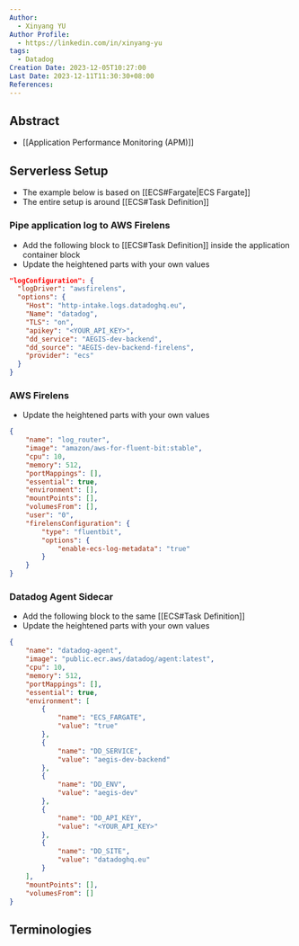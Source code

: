 ```yaml
---
Author:
  - Xinyang YU
Author Profile:
  - https://linkedin.com/in/xinyang-yu
tags:
  - Datadog
Creation Date: 2023-12-05T10:27:00
Last Date: 2023-12-11T11:30:30+08:00
References: 
---
```


## Abstract

- [[Application Performance Monitoring (APM)]]

## Serverless Setup

- The example below is based on [[ECS#Fargate|ECS Fargate]]
- The entire setup is around [[ECS#Task Definition]]

### Pipe application log to AWS Firelens

- Add the following block to [[ECS#Task Definition]] inside the application container block
- Update the heightened parts with your own values

```json {5, 7-9}
"logConfiguration": {
  "logDriver": "awsfirelens",
  "options": {
    "Host": "http-intake.logs.datadoghq.eu",
    "Name": "datadog",
    "TLS": "on",
    "apikey": "<YOUR_API_KEY>",
    "dd_service": "AEGIS-dev-backend",
    "dd_source": "AEGIS-dev-backend-firelens",
    "provider": "ecs"
  }
}
```

### AWS Firelens
- Update the heightened parts with your own values
```json {4-5}
{
	"name": "log_router",
	"image": "amazon/aws-for-fluent-bit:stable",
	"cpu": 10,
	"memory": 512,
	"portMappings": [],
	"essential": true,
	"environment": [],
	"mountPoints": [],
	"volumesFrom": [],
	"user": "0",
	"firelensConfiguration": {
		"type": "fluentbit",
		"options": {
			"enable-ecs-log-metadata": "true"
		}
	}
}
```

### Datadog Agent Sidecar

- Add the following block to the same [[ECS#Task Definition]]
- Update the heightened parts with your own values

```json {2, 4-5, 15, 19, 23, 27}
{
	"name": "datadog-agent",
	"image": "public.ecr.aws/datadog/agent:latest",
	"cpu": 10,
	"memory": 512,
	"portMappings": [],
	"essential": true,
	"environment": [
		{
			"name": "ECS_FARGATE",
			"value": "true"
		},
		{
			"name": "DD_SERVICE",
			"value": "aegis-dev-backend"
		},
		{
			"name": "DD_ENV",
			"value": "aegis-dev"
		},
		{
			"name": "DD_API_KEY",
			"value": "<YOUR_API_KEY>"
		},
		{
			"name": "DD_SITE",
			"value": "datadoghq.eu"
		}
	],
	"mountPoints": [],
	"volumesFrom": []
}
```

## Terminologies

